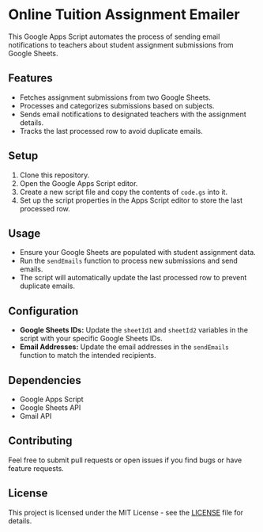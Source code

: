 # Online Tuition Assignment Emailer

This Google Apps Script automates the process of sending email notifications to teachers about student assignment submissions from Google Sheets. 

## Features

- Fetches assignment submissions from two Google Sheets.
- Processes and categorizes submissions based on subjects.
- Sends email notifications to designated teachers with the assignment details.
- Tracks the last processed row to avoid duplicate emails.

## Setup

1. Clone this repository.
2. Open the Google Apps Script editor.
3. Create a new script file and copy the contents of `code.gs` into it.
4. Set up the script properties in the Apps Script editor to store the last processed row.

## Usage

- Ensure your Google Sheets are populated with student assignment data.
- Run the `sendEmails` function to process new submissions and send emails.
- The script will automatically update the last processed row to prevent duplicate emails.

## Configuration

- **Google Sheets IDs:** Update the `sheetId1` and `sheetId2` variables in the script with your specific Google Sheets IDs.
- **Email Addresses:** Update the email addresses in the `sendEmails` function to match the intended recipients.

## Dependencies

- Google Apps Script
- Google Sheets API
- Gmail API

## Contributing

Feel free to submit pull requests or open issues if you find bugs or have feature requests.

## License

This project is licensed under the MIT License - see the [LICENSE](LICENSE) file for details.
